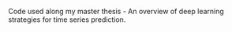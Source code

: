 Code used along my master thesis - An overview of deep learning strategies for time series prediction.